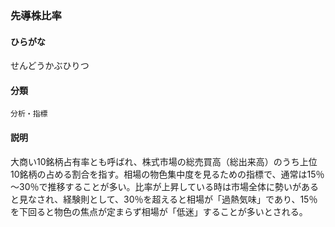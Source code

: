 <div style="display:none;">

## [あ行](securities-terms?id=あ行)
## [か行](securities-terms?id=か行)
## [さ行](securities-terms?id=さ行)

</div>

### 先導株比率

#### ひらがな

せんどうかぶひりつ

#### 分類

`分析・指標`

#### 説明

大商い10銘柄占有率とも呼ばれ、株式市場の総売買高（総出来高）のうち上位10銘柄の占める割合を指す。相場の物色集中度を見るための指標で、通常は15％～30％で推移することが多い。比率が上昇している時は市場全体に勢いがあると見なされ、経験則として、30％を超えると相場が「過熱気味」であり、15％を下回ると物色の焦点が定まらず相場が「低迷」することが多いとされる。

<div style="display:none;">

## [た行](securities-terms?id=た行)
## [な行](securities-terms?id=な行)
## [は行](securities-terms?id=は行)
## [ま行](securities-terms?id=ま行)
## [や行](securities-terms?id=や行)
## [ら行](securities-terms?id=ら行)
## [わ行](securities-terms?id=わ行)
## [英数字・記号](securities-terms?id=英数字・記号)

</div>

